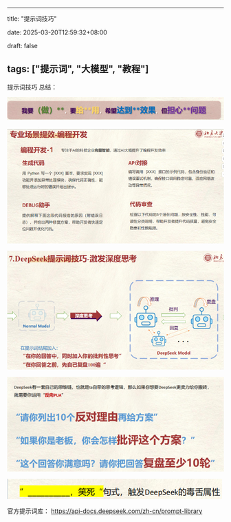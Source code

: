 
---
title: "提示词技巧"


date: 2025-03-20T12:59:32+08:00


draft: false


tags: ["提示词", "大模型", "教程"]
---

提示词技巧
总结：

![](./images/image_ba757d41c7a7ffe6c96cab21733204f5.png)

![](./images/image_8cbe461813a474391f33fb335ebab8f6.png)

![](./images/image_44d9cd55663dee910f36f6ba75153821.png)

![](./images/image_8dd7fba4e99a354d6df663aa57049cc0.png)

![](./images/image_9368612a92cd51d44b6d8ef31705d88a.png)

官方提示词库：
https://api-docs.deepseek.com/zh-cn/prompt-library
